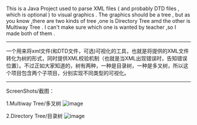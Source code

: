 This is a Java Project used to parse XML files ( and probably DTD files , which is optional ) to visual graphics . The graphics should be a tree , but as you know ,there are two kinds of tree ,one is Directory Tree amd the other is Multiway Tree . I can't make sure which one is wanted by teacher ,so I made both of them .

**********************************************************

一个用来将xml文件(和DTD文件，可选)可视化的工具，也就是将提供的XML文件转化为树的形式，同时提供XML校验机制（也就是当XML出现错误时，告知错误位置）。不过正如大家知道的，树有两种，一种是目录树，一种是多叉树，所以这个项目包含两个子项目，分别实现不同类型的可视化。

**********************************************************

ScreenShots/截图：

1.Multiway Tree/多叉树
![image](https://github.com/daidi/BiologicalDataAnalysis/raw/master/sample/img/mtree.png)

2.Directory Tree/目录树
![image](https://github.com/daidi/BiologicalDataAnalysis/raw/master/sample/img/dtree.png)